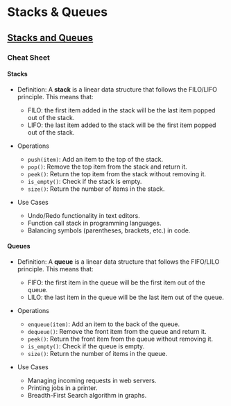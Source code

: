 # Stacks & Queues

## [Stacks and Queues](https://codefellows.github.io/common_curriculum/data_structures_and_algorithms/Code_401/class-10/resources/stacks_and_queues.html)

### Cheat Sheet

#### Stacks

- Definition: A **stack** is a linear data structure that follows the FILO/LIFO principle. This means that:
  - FILO: the first item added in the stack will be the last item popped out of the stack.
  - LIFO: the last item added to the stack will be the first item popped out of the stack.

- Operations
  - `push(item)`: Add an item to the top of the stack.
  - `pop()`: Remove the top item from the stack and return it.
  - `peek()`: Return the top item from the stack without removing it.
  - `is_empty()`: Check if the stack is empty.
  - `size()`: Return the number of items in the stack.

- Use Cases
  - Undo/Redo functionality in text editors.
  - Function call stack in programming languages.
  - Balancing symbols (parentheses, brackets, etc.) in code.

#### Queues

- Definition: A **queue** is a linear data structure that follows the FIFO/LILO principle. This means that:
  - FIFO: the first item in the queue will be the first item out of the queue.
  - LILO: the last item in the queue will be the last item out of the queue.

- Operations
  - `enqueue(item)`: Add an item to the back of the queue.
  - `dequeue()`: Remove the front item from the queue and return it.
  - `peek()`: Return the front item from the queue without removing it.
  - `is_empty()`: Check if the queue is empty.
  - `size()`: Return the number of items in the queue.

- Use Cases
  - Managing incoming requests in web servers.
  - Printing jobs in a printer.
  - Breadth-First Search algorithm in graphs.
